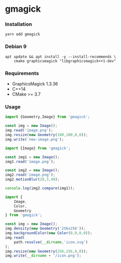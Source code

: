 # gmagick

### Installation

```
yarn add gmagick
```

### Debian 9

```
apt update && apt install -y --install-recommends \
    cmake graphicsmagick "libgraphicsmagick++1-dev"
```

### Requirements

- GraphicsMagick 1.3.36
- C++14
- CMake >= 3.7

### Usage

```ts
import {Geometry,Image} from 'gmagick';

const img = new Image();
img.read('image.png');
img.resize(new Geometry(100,100,0,0));
img.write('new-image.png');
```

```ts
import {Image} from 'gmagick';

const img1 = new Image();
img1.read('image.png');

const img2 = new Image();
img2.read('image.png');
img2.motionBlur(20,3,40);

console.log(img2.compare(img1));
```

```ts
import {
    Image,
    Color,
    Geometry
} from 'gmagick';

const img = new Image();
img.density(new Geometry('256x256'));
img.backgroundColor(new Color(0,0,0,0));
img.read(
    path.resolve(__dirname,'icon.svg')
);
img.resize(new Geometry(256,256,0,0));
img.write(__dirname + '/icon.png');
```
